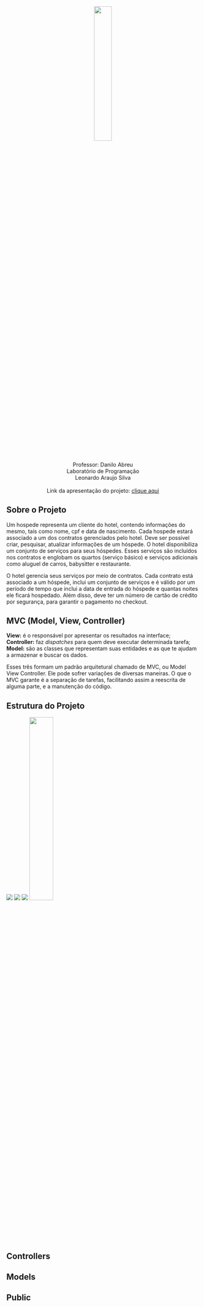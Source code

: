 <h2 align="center">
<img src="https://lh3.googleusercontent.com/Ie3tjxX8E51qHUEFuboJcBe7tBvhGqHwsAhJ859yMTa6OmpDbMpc7jwKG_Ek7pPZTUkIvpIoX0NpjDF8sFwNoe8Sux2ulC4BiC-5CBpkouwxGhBfk-EPg9GgPK8S01FXswRahVhwNlqlbK7zypqlszijiMxpPxSyh2cdpuT3esTFxm_zD4X7559M1DrAzZm95LOx2-WoDEzpOodOnuKkczQNZ07l0vV29Kl9D4uPesFpdkivNpt8_0oT4GPpBH0UyLzARX5fJqsH5P923hJaIejzClqaeVRT9AcOLBxE4ChZ6PaFRy0CpP-LijoBBt_njo75CNw3n_WCz7I1W67xF3Fm9ss5-YqdxNKT-w8sfwld8e9e4PsQa9ukgqEIBjGZCPp-BSkNtEMHixCjVrgcPCSlkBLwNDtwhs1qfVNGl0mk8xseWQr3ZsoHttklfuvD7l5hIKyVavcDB-T5fMvO0SD3-6L6cxZADt9hmNWT-IAwsDFA8cjcRra1Bl1UN91yKK6vXmcbJshUC4zBNv9U1znmxg4-7M_W-wOdMKqN6p1BnbpEAIDubedccQ=w1326-h644" width="30%">
</h2>

<p align="center">
Professor: Danilo Abreu<br>
Laboratório de Programação<br>
Leonardo Araujo Silva<br>
<br>
Link da apresentação do projeto: <a href="#" target="_blank">clique aqui</a>
</p>

## Sobre o Projeto

<p>Um hospede representa um cliente do hotel, contendo informações do mesmo, tais como nome, cpf e data de nascimento. Cada hospede estará associado a um dos contratos
gerenciados pelo hotel. Deve ser possível criar, pesquisar, atualizar informações de um hóspede. O hotel disponibiliza um conjunto de serviços para seus hóspedes. Esses serviços são incluídos nos contratos e englobam os quartos (serviço básico) e serviços adicionais
como aluguel de carros, babysitter e restaurante.</p>

<p>O hotel gerencia seus serviços por meio de contratos. Cada contrato está associado a um hóspede, inclui um conjunto de serviços e é válido por um período de tempo que
inclui a data de entrada do hóspede e quantas noites ele ficará hospedado. Além disso, deve ter um número de cartão de crédito por segurança, para garantir o pagamento no checkout.</p>


## MVC (Model, View, Controller)

<strong>View:</strong> é o responsável por apresentar os resultados na interface;<br>
<strong>Controller:</strong> faz <i>dispatches</i> para quem deve executar determinada tarefa;<br>
<strong>Model:</strong> são as classes que representam suas entidades e as que te ajudam a armazenar e buscar os dados.<br>

<p>
Esses três formam um padrão arquitetural chamado de MVC, ou Model View Controller. Ele pode sofrer variações de diversas maneiras. O que o MVC garante é a separação de tarefas, facilitando assim a reescrita de alguma parte, e a manutenção do código. </p>

## Estrutura do Projeto

<img src="https://lh3.googleusercontent.com/24z1mZBJAN6s4J6rWxZ2e7-s5E7PTXkY0u5-zFy0uV0c4le5ftI8n-CkoTsLD1vgBMBrXJt3dTwSY2IK8QY38_5pJMK1f_9juRunv1ma5ZNQteU4uMqQEmVl2rglYEoJy3-yk3gwWsbh7XEHUY27XrT7dmcV7laxpAflyPT3DhOUjyaUP1mqKhhAkqE9HGD1N9ROQSI44iMfxz8mus0LxiIawvAhNFmo1wEdvM7IyAnAQgRC1gaeddLte0qrRrFm3MfetvwxkR7xq8blaFCPPAi23vNvh-FjD1mJPRqo0XJK0fVBUhbzEe1k4-ZH7plkEAHayHjkNYqfxdiXFT77zqc1lmb8eghqbkHXpix28dpq-U3hwL5vsmLYOlkYR9YMFJWjEb287ZQ3LJkBi2MXFKkMsqIGUra_Q5tFqz4E6f27-rHdHTh664jXs0q6aor6LRe9091fjdivKO95KFydoAo_Rq6EmzeCHpiRZtQVbnl2M_pLHr7Wa2ADFbH2CylT80TKp6ippoxY0BJrojHC0Nyrcw3UMjMiBHRgJF8dnArDwWwN57q62eAB3g=w1326-h644">

<img src="https://lh3.googleusercontent.com/vQzrjg4_-tkiJaAgMbZrReW17WuJes8Ndygv7ULBisu6CEXfT6okbSZjNmxBU3eTQh2R2nc0RqN0gtV4YNf7UbFliCmMhCYQNmq0JcTWpA6wk12xW0vvzBUUA1TQkUmbNsAIa2AWtLlm84zl74R38WJ0YM_GI3voVrESBoprFQBRXFFGMQtpOJXZKZOeuEo33arde2y5NXuyo4EJOmdtxVOAJV_ZEbabEm9-0SoIl4MqS229YIg35t6hKZ-Wod51WwqKotlseuw236QMQYWKbFs4uBz0SE62bQCLXgR1Khg9iPeVcc8yBu4y1rx_3LsHd5XSmoSJefBTUpTmOMDRCgO-A1j12K3WZaMo5To97vhN5H2Tq_mi6BnKSP0vjlz8CvIvalykwsJKYeMHSQ1iaB0eYh7ueG6xJEid3OXFa2o6MIA8tu8550lQpPegh64X3zobsvM82dOecA4PTnUyDiz_FhzMZsOmrSYGGrlNuPul8VvNwoA_Eno8y3im74dfJxsyVCtVEvt5CXfPg2TdjvyiporLGAcE-L0iud-q8JagKhLipaiqwoNu8w=w1326-h644">

<img src="https://lh3.googleusercontent.com/LgUD6VxtodNXgUOgMaMqCaSKRT59niy35HpKl7jYZEbfr-42mAZenurbu6J2uSDrMTF278qjBSk3c1LFPlK4QUSFs90ckUlbBoV_vSf02ozX00tDpRDcvbeO3ry1xc7tHp9opPsto8OXOhp0WsgN9f1ionRJVET311yyFdDft1or7zq4ygoUuYebRTyDGb7RVezC2OfPLMfJ7xmxyJSK4I57uA5TQ33NSpc7hdoJsXImFocwpLDIoBy0eC8Ra4McO67cQNv7iadNHJP_NQIlUgcqI1ye_2jSE4zmVivKaNWrVZBbN_X4MRcyBqKsqn9ej8cZKRU3xETTBVax36rMnvZNbkO1c0Q6d_Hv8uWySVAy1l1c-8GGlYjJR1Yo4Kx0C-5UZjuNA2NZAmMe6OhxwFg5ZJ-wtYd1E-00qiyWcouTFaJ3rrEa6dp9tADrsg6pmQIAhQxruLXoONOe-JW1EeeFmp2yGQGu7w5C2rQPSzAn7fffl5dQv5w-YRSdCxwwUonP423Np3p5OE2uEos36CSka3nJulq8UkL3vEyrmsEvdhu0WabAT7g52g=w1326-h644">

<img src="https://lh3.googleusercontent.com/ddNHsI7hPU9yUgYwHlhI8QeYCAWh23JVwzcdN8O3cOyu_R6RMpmfybF7SHVRR3LKdgYmbPnXtxfrWgkB1scO65XSHk80BO3XE647aQoq9SNufhSebCyXK3lSn6delBHP_eWtO6isHoSMglSfwqYgWxaevBQZIBgTL8DbH5kGjHWPYH68y1aLdmNTpiYgcp0Vi4F1dD9yS4_EYb-NscZGyL6GOvLrbVlTtm-Ar4O9o2-UoIYYNiRKVh8lsIo5rMwKqnkWSO_25EGuJiZS-27_hjzVDQpP5yLadyamrWIr39K7TFT0q11pqOnoQ0fVsyM6E4G-2sJlvfM69k_yfBnAjNjx7siXfW-380mncR6ZoRSTgAlShgynOeki1B4CNJSVTZfG8AaNypYhg1sUXuOLK7zn0FC_9BsLHkBB8aJS_xnKlThKOosS1dJkiB-7sGU3LLHeEwBFqyEdBCgxQwBrQlaSo4YN9bOuBKv1PpeVP4PJoZx5A8kAKJq4ztU2acJQZD6ov9pV3LWjSBowrRjTaRDn_6v4hBNgwpeFzjfZZsiYRXuhxUtGfk6n6A=w1326-h644" width="35%">
	
## Controllers


## Models


## Public



